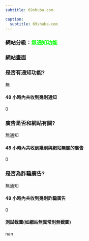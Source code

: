 ```yaml
---
subtitle: 69shuba.com

caption:
  subtitle: 69shuba.com
---
```


<h3>網站分級：<font color="#00FF00">無通知功能</font></h3>

### [網站畫面](69shuba.com)
### 是否有通知功能?
無

#### 48 小時內共收到幾則通知
0

### 廣告是否和網站有關?
無通知

#### 48 小時內共收到幾則與網站無關的廣告
0

### 是否為詐騙廣告?
無通知

#### 48 小時內共收到幾則詐騙廣告
0

#### 測試截圖(如網站無異常則無截圖)
nan

